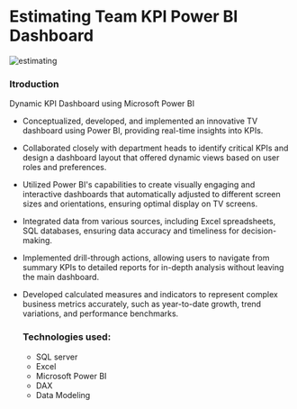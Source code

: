 # Estimating Team KPI Power BI Dashboard

![estimating ](https://github.com/digeorgiewa/Estimating-Team-KPI-Power-BI-Dashboard/assets/100164246/dfc4f07b-9a28-471f-b2c6-d09ed1ea41de)

### Itroduction
Dynamic KPI Dashboard using Microsoft Power BI
- Conceptualized, developed, and implemented an innovative TV dashboard using Power BI, providing real-time insights into KPIs.
- Collaborated closely with department heads to identify critical KPIs and design a dashboard layout that offered dynamic views based on user roles and preferences.
- Utilized Power BI's capabilities to create visually engaging and interactive dashboards that automatically adjusted to different screen sizes and orientations, ensuring optimal display on TV screens.
- Integrated data from various sources, including Excel spreadsheets, SQL databases, ensuring data accuracy and timeliness for decision-making.
- Implemented drill-through actions, allowing users to navigate from summary KPIs to detailed reports for in-depth analysis without leaving the main dashboard.
- Developed calculated measures and indicators to represent complex business metrics accurately, such as year-to-date growth, trend variations, and performance benchmarks.


  ### Technologies used:
  - SQL server
  - Excel
  - Microsoft Power BI
  - DAX
  - Data Modeling
  
